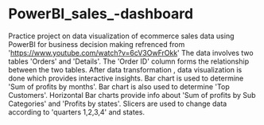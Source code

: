# PowerBI_sales_-dashboard
Practice project on data visualization of ecommerce sales data using PowerBI for business decision making refrenced from 'https://www.youtube.com/watch?v=6cV3OwFrOkk'
The data involves two tables 'Orders' and 'Details'. The 'Order ID' column forms the relationship between the two tables.
After data transformation , data visualization is done which provides interactive insights.
Bar chart is used to determine 'Sum of profits by months'.
Bar chart is also used to determine 'Top Customers'.
Horizontal Bar charts provide info about 'Sum of profits by Sub Categories' and 'Profits by states'.
Slicers are used to change data according to 'quarters 1,2,3,4' and states.
